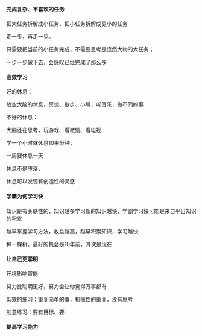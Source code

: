 #### 完成复杂、不喜欢的任务

把大任务拆解成小任务，把小任务拆解成更小的任务

走一步，再走一步。

只需要把当前的小任务完成，不需要思考是庞然大物的大任务；

一步一步做下去，会感叹已经完成了那么多

#### 高效学习

好的休息：

放空大脑的休息，冥想、散步、小睡，听音乐，做不同的事

不好的休息：

大脑还在思考，玩游戏、看微信、看电视

学一个小时就休息10来分钟，

一周要休息一天

休息不是堕落，

休息可以发现有创造性的灵感

#### 学霸为何学习快

知识是有关联性的，知识越多学习新的知识越快，学霸学习快可能是来自平日知识的积累

越早掌握学习方法，收益越高，越早积累知识，学习越快

种一棵树，最好的机会是10年前，其次是现在

#### 让自己更聪明

环境影响智能

努力比聪明更好，努力会让你觉得万事都有

低效的练习：重复简单的事，机械性的重复，没有思考

刻意练习：要有目标、要

#### 提高学习能力

